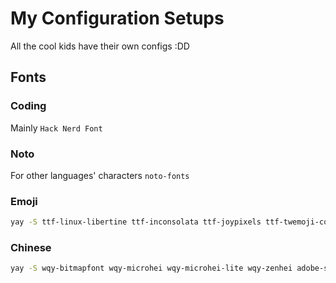 # My Configuration Setups
All the cool kids have their own configs :DD

## Fonts

### Coding

Mainly `Hack Nerd Font`

### Noto

For other languages' characters `noto-fonts`

### Emoji

```bash
yay -S ttf-linux-libertine ttf-inconsolata ttf-joypixels ttf-twemoji-color noto-fonts-emoji ttf-liberation ttf-droid
```

### Chinese

```bash
yay -S wqy-bitmapfont wqy-microhei wqy-microhei-lite wqy-zenhei adobe-source-han-mono-cn-fonts adobe-source-han-sans-cn-fonts adobe-source-han-serif-cn-fonts
```

